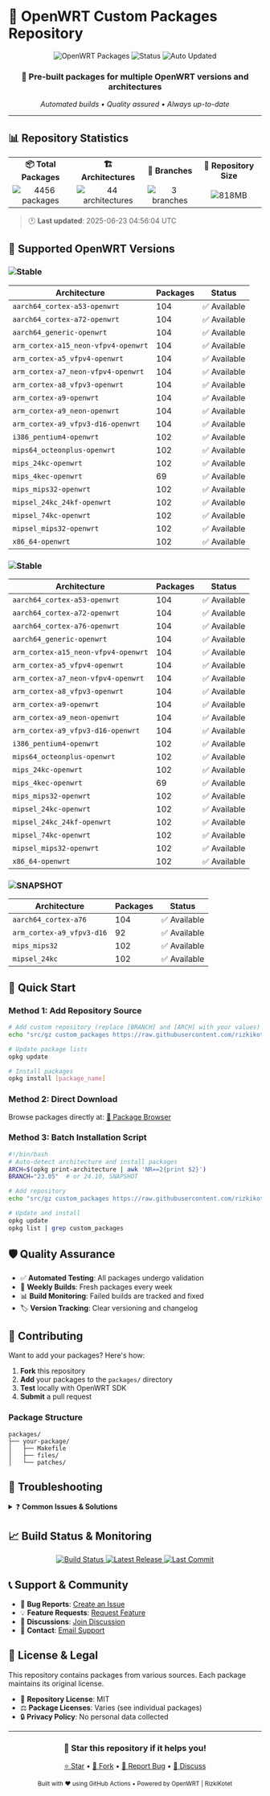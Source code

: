 # 🚀 OpenWRT Custom Packages Repository

<div align="center">
  <img src="https://img.shields.io/badge/OpenWRT-Packages-blue?style=for-the-badge&logo=openwrt" alt="OpenWRT Packages">
  <img src="https://img.shields.io/badge/Status-Active-success?style=for-the-badge" alt="Status">
  <img src="https://img.shields.io/badge/Auto--Updated-Weekly-informational?style=for-the-badge" alt="Auto Updated">
</div>

<div align="center">
  <h3>🎯 Pre-built packages for multiple OpenWRT versions and architectures</h3>
  <p><em>Automated builds • Quality assured • Always up-to-date</em></p>
</div>

---

## 📊 Repository Statistics

<table>
  <tr>
    <td align="center"><strong>📦 Total Packages</strong></td>
    <td align="center"><strong>🏗️ Architectures</strong></td>
    <td align="center"><strong>🌿 Branches</strong></td>
    <td align="center"><strong>💾 Repository Size</strong></td>
  </tr>
  <tr>
    <td align="center">
    <img src="https://img.shields.io/badge/4456-packages-blue?style=flat-square" alt="4456 packages">
  </td>
  <td align="center">
    <img src="https://img.shields.io/badge/44-architectures-green?style=flat-square" alt="44 architectures">
  </td>
  <td align="center">
    <img src="https://img.shields.io/badge/3-branches-orange?style=flat-square" alt="3 branches">
  </td>
  <td align="center">
    <img src="https://img.shields.io/badge/818MB-size-red?style=flat-square" alt="818MB">
  </td>
</tr>
</table>

> 🕐 **Last updated**: 2025-06-23 04:56:04 UTC

## 🌿 Supported OpenWRT Versions

### ![Stable](https://img.shields.io/badge/23.05-Stable-green?style=flat-square)

| Architecture | Packages | Status |
|--------------|----------|--------|
| `aarch64_cortex-a53-openwrt` | 104 | ✅ Available |
| `aarch64_cortex-a72-openwrt` | 104 | ✅ Available |
| `aarch64_generic-openwrt` | 104 | ✅ Available |
| `arm_cortex-a15_neon-vfpv4-openwrt` | 104 | ✅ Available |
| `arm_cortex-a5_vfpv4-openwrt` | 104 | ✅ Available |
| `arm_cortex-a7_neon-vfpv4-openwrt` | 104 | ✅ Available |
| `arm_cortex-a8_vfpv3-openwrt` | 104 | ✅ Available |
| `arm_cortex-a9-openwrt` | 104 | ✅ Available |
| `arm_cortex-a9_neon-openwrt` | 104 | ✅ Available |
| `arm_cortex-a9_vfpv3-d16-openwrt` | 104 | ✅ Available |
| `i386_pentium4-openwrt` | 102 | ✅ Available |
| `mips64_octeonplus-openwrt` | 102 | ✅ Available |
| `mips_24kc-openwrt` | 102 | ✅ Available |
| `mips_4kec-openwrt` | 69 | ✅ Available |
| `mips_mips32-openwrt` | 102 | ✅ Available |
| `mipsel_24kc_24kf-openwrt` | 102 | ✅ Available |
| `mipsel_74kc-openwrt` | 102 | ✅ Available |
| `mipsel_mips32-openwrt` | 102 | ✅ Available |
| `x86_64-openwrt` | 102 | ✅ Available |

### ![Stable](https://img.shields.io/badge/24.10-Stable-green?style=flat-square)

| Architecture | Packages | Status |
|--------------|----------|--------|
| `aarch64_cortex-a53-openwrt` | 104 | ✅ Available |
| `aarch64_cortex-a72-openwrt` | 104 | ✅ Available |
| `aarch64_cortex-a76-openwrt` | 104 | ✅ Available |
| `aarch64_generic-openwrt` | 104 | ✅ Available |
| `arm_cortex-a15_neon-vfpv4-openwrt` | 104 | ✅ Available |
| `arm_cortex-a5_vfpv4-openwrt` | 104 | ✅ Available |
| `arm_cortex-a7_neon-vfpv4-openwrt` | 104 | ✅ Available |
| `arm_cortex-a8_vfpv3-openwrt` | 104 | ✅ Available |
| `arm_cortex-a9-openwrt` | 104 | ✅ Available |
| `arm_cortex-a9_neon-openwrt` | 104 | ✅ Available |
| `arm_cortex-a9_vfpv3-d16-openwrt` | 104 | ✅ Available |
| `i386_pentium4-openwrt` | 102 | ✅ Available |
| `mips64_octeonplus-openwrt` | 102 | ✅ Available |
| `mips_24kc-openwrt` | 102 | ✅ Available |
| `mips_4kec-openwrt` | 69 | ✅ Available |
| `mips_mips32-openwrt` | 102 | ✅ Available |
| `mipsel_24kc-openwrt` | 102 | ✅ Available |
| `mipsel_24kc_24kf-openwrt` | 102 | ✅ Available |
| `mipsel_74kc-openwrt` | 102 | ✅ Available |
| `mipsel_mips32-openwrt` | 102 | ✅ Available |
| `x86_64-openwrt` | 102 | ✅ Available |

### ![SNAPSHOT](https://img.shields.io/badge/SNAPSHOT-Development-red?style=flat-square)

| Architecture | Packages | Status |
|--------------|----------|--------|
| `aarch64_cortex-a76` | 104 | ✅ Available |
| `arm_cortex-a9_vfpv3-d16` | 92 | ✅ Available |
| `mips_mips32` | 102 | ✅ Available |
| `mipsel_24kc` | 102 | ✅ Available |

## 🚀 Quick Start

### Method 1: Add Repository Source

```bash
# Add custom repository (replace [BRANCH] and [ARCH] with your values)
echo "src/gz custom_packages https://raw.githubusercontent.com/rizkikotet-dev/RTA-WRT_Packages/releases/packages/[BRANCH]/[ARCH]" >> /etc/opkg/customfeeds.conf

# Update package lists
opkg update

# Install packages
opkg install [package_name]
```

### Method 2: Direct Download

Browse packages directly at: [📂 Package Browser](../../tree/releases/packages)

### Method 3: Batch Installation Script

```bash
#!/bin/bash
# Auto-detect architecture and install packages
ARCH=$(opkg print-architecture | awk 'NR==2{print $2}')
BRANCH="23.05"  # or 24.10, SNAPSHOT

# Add repository
echo "src/gz custom_packages https://raw.githubusercontent.com/rizkikotet-dev/RTA-WRT_Packages/releases/packages/$BRANCH/$ARCH" > /etc/opkg/customfeeds.conf

# Update and install
opkg update
opkg list | grep custom_packages
```

## 🛡️ Quality Assurance

- ✅ **Automated Testing**: All packages undergo validation
- 🔄 **Weekly Builds**: Fresh packages every week
- 📊 **Build Monitoring**: Failed builds are tracked and fixed
- 🏷️ **Version Tracking**: Clear versioning and changelog

## 🤝 Contributing

Want to add your packages? Here's how:

1. **Fork** this repository
2. **Add** your packages to the `packages/` directory
3. **Test** locally with OpenWRT SDK
4. **Submit** a pull request

### Package Structure
```
packages/
├── your-package/
│   ├── Makefile
│   ├── files/
│   └── patches/
```

## 🐛 Troubleshooting

<details>
<summary>❓ <strong>Common Issues & Solutions</strong></summary>

### Package Installation Fails
```bash
# Clear opkg cache and retry
rm -rf /tmp/opkg-lists/*
opkg update
opkg install [package_name]
```

### Architecture Mismatch
```bash
# Check your device architecture
opkg print-architecture
# Use the correct architecture in repository URL
```

### Repository Not Found
```bash
# Verify repository URL is correct
cat /etc/opkg/customfeeds.conf
```

</details>

## 📈 Build Status & Monitoring

<div align="center">
  <a href="../../actions">
    <img src="https://img.shields.io/github/actions/workflow/status/rizkikotet-dev/RTA-WRT_Packages/build.yml?branch=main&style=for-the-badge&logo=github-actions" alt="Build Status">
  </a>
  <a href="../../releases">
    <img src="https://img.shields.io/github/v/release/rizkikotet-dev/RTA-WRT_Packages?style=for-the-badge&logo=github" alt="Latest Release">
  </a>
  <a href="../../commits/main">
    <img src="https://img.shields.io/github/last-commit/rizkikotet-dev/RTA-WRT_Packages?style=for-the-badge&logo=git" alt="Last Commit">
  </a>
</div>

## 📞 Support & Community

- 🐛 **Bug Reports**: [Create an Issue](../../issues/new?template=bug_report.md)
- 💡 **Feature Requests**: [Request Feature](../../issues/new?template=feature_request.md)
- 💬 **Discussions**: [Join Discussion](../../discussions)
- 📧 **Contact**: [Email Support](mailto:support@example.com)

## 📄 License & Legal

This repository contains packages from various sources. Each package maintains its original license.

- 📜 **Repository License**: MIT
- ⚖️ **Package Licenses**: Varies (see individual packages)
- 🔒 **Privacy Policy**: No personal data collected

---

<div align="center">
  <h3>🌟 Star this repository if it helps you!</h3>
  <p>
    <a href="../../stargazers">⭐ Star</a> •
    <a href="../../network/members">🍴 Fork</a> •
    <a href="../../issues">🐛 Report Bug</a> •
    <a href="../../discussions">💬 Discuss</a>
  </p>
</div>

<div align="center">
  <sub>Built with ❤️ using GitHub Actions • Powered by OpenWRT | RizkiKotet</sub>
</div>
